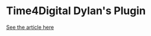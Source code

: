 # Time4Digital Dylan's Plugin
[See the article here](https://www.time4digital.lu/article/hello-world-contao-plugin)
